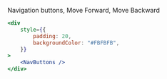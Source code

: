 Navigation buttons, Move Forward, Move Backward

```jsx
<div
	style={{
		padding: 20,
		backgroundColor: "#FBFBFB",
	}}
>
	<NavButtons />
</div>
```
